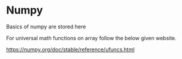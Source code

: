 # Numpy
Basics of numpy are stored here

For universal math functions on array follow the below given website.

https://numpy.org/doc/stable/reference/ufuncs.html

